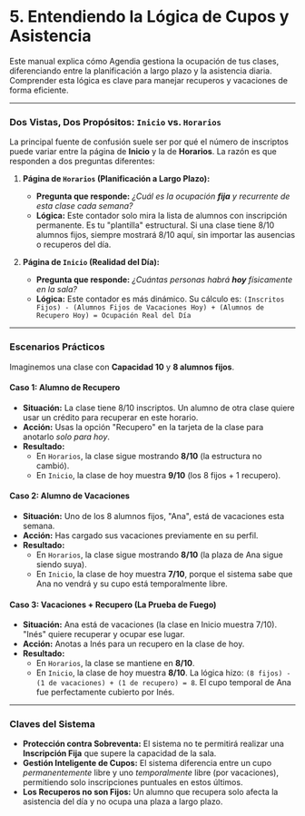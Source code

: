 # 5. Entendiendo la Lógica de Cupos y Asistencia

Este manual explica cómo Agendia gestiona la ocupación de tus clases, diferenciando entre la planificación a largo plazo y la asistencia diaria. Comprender esta lógica es clave para manejar recuperos y vacaciones de forma eficiente.

---

### Dos Vistas, Dos Propósitos: `Inicio` vs. `Horarios`

La principal fuente de confusión suele ser por qué el número de inscriptos puede variar entre la página de **Inicio** y la de **Horarios**. La razón es que responden a dos preguntas diferentes:

1.  **Página de `Horarios` (Planificación a Largo Plazo):**
    *   **Pregunta que responde:** *¿Cuál es la ocupación **fija** y recurrente de esta clase cada semana?*
    *   **Lógica:** Este contador solo mira la lista de alumnos con inscripción permanente. Es tu "plantilla" estructural. Si una clase tiene 8/10 alumnos fijos, siempre mostrará 8/10 aquí, sin importar las ausencias o recuperos del día.

2.  **Página de `Inicio` (Realidad del Día):**
    *   **Pregunta que responde:** *¿Cuántas personas habrá **hoy** físicamente en la sala?*
    *   **Lógica:** Este contador es más dinámico. Su cálculo es:
        `(Inscritos Fijos) - (Alumnos Fijos de Vacaciones Hoy) + (Alumnos de Recupero Hoy) = Ocupación Real del Día`

---

### Escenarios Prácticos

Imaginemos una clase con **Capacidad 10** y **8 alumnos fijos**.

#### Caso 1: Alumno de Recupero

*   **Situación:** La clase tiene 8/10 inscriptos. Un alumno de otra clase quiere usar un crédito para recuperar en este horario.
*   **Acción:** Usas la opción "Recupero" en la tarjeta de la clase para anotarlo *solo para hoy*.
*   **Resultado:**
    *   En `Horarios`, la clase sigue mostrando **8/10** (la estructura no cambió).
    *   En `Inicio`, la clase de hoy muestra **9/10** (los 8 fijos + 1 recupero).

#### Caso 2: Alumno de Vacaciones

*   **Situación:** Uno de los 8 alumnos fijos, "Ana", está de vacaciones esta semana.
*   **Acción:** Has cargado sus vacaciones previamente en su perfil.
*   **Resultado:**
    *   En `Horarios`, la clase sigue mostrando **8/10** (la plaza de Ana sigue siendo suya).
    *   En `Inicio`, la clase de hoy muestra **7/10**, porque el sistema sabe que Ana no vendrá y su cupo está temporalmente libre.

#### Caso 3: Vacaciones + Recupero (La Prueba de Fuego)

*   **Situación:** Ana está de vacaciones (la clase en Inicio muestra 7/10). "Inés" quiere recuperar y ocupar ese lugar.
*   **Acción:** Anotas a Inés para un recupero en la clase de hoy.
*   **Resultado:**
    *   En `Horarios`, la clase se mantiene en **8/10**.
    *   En `Inicio`, la clase de hoy muestra **8/10**. La lógica hizo: `(8 fijos) - (1 de vacaciones) + (1 de recupero) = 8`. El cupo temporal de Ana fue perfectamente cubierto por Inés.

---

### Claves del Sistema

*   **Protección contra Sobreventa:** El sistema no te permitirá realizar una **Inscripción Fija** que supere la capacidad de la sala.
*   **Gestión Inteligente de Cupos:** El sistema diferencia entre un cupo *permanentemente* libre y uno *temporalmente* libre (por vacaciones), permitiendo solo inscripciones puntuales en estos últimos.
*   **Los Recuperos no son Fijos:** Un alumno que recupera solo afecta la asistencia del día y no ocupa una plaza a largo plazo.